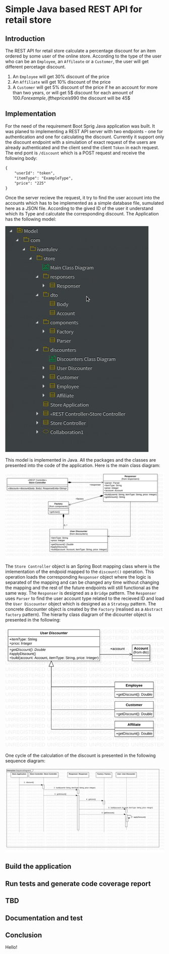 # Simple Java based REST API for retail store 

## Introduction

The REST API for retail store calculate a percentage discount for an item ordered by some user of the online store. According to the type of the user who can be an `Employee`, an `Affileate` or a `Customer`, the user will get different percetage discount.
1. An `Employee` will get 30% discount of the price
2. An `Affiliate` will get 10% discount of the price
3. A `Customer` will get 5% discount of the price if he an account for more than two years, or will get 5$ discount for each amount of 100$. For example, if the price is 990$ the discount will be 45$

## Implementation

For the need of the requirement Boot Sprig Java application was built. It was planed to implementing a REST API server with two endpoints - one for authentication and one for calculating the discount. Currently it support only the discount endpoint with a simulation of exact request of the users are already authenticated and the client send the client `Token` in each request.
The end pont is `/discount` which is a POST request and receive the following body:

```
{
    "userId": "token",
    "itemType": "ExampleType",
    "price": "225"
}
```
Once the server recieve the request, it try to find the user account into the accounts which has to be implemented as a simple database file, sumulated here as a JSON file. According to the gived ID of the user it understand which its Type and calcutate the corresponding discount.
The Application has the following model:

![alt text](https://github.com/ivaylovantulev/store/blob/master/model/Model.jpg)

This model is implemented in Java. All the packages and the classes are presented into the code of the application.
Here is the main class diagram:

![alt text](https://github.com/ivaylovantulev/store/blob/master/model/Main%20Class%20Diagram.jpg)

The `Store Controller` object is an Spring Boot mapping class where is the imlementation of the endpoid mapped to the `discount()` operation.
This operation loads the corresponding `Responser` object where the logic is separated of the mapping and can be changed any time without changing the mapping and the rest of the future endpoints will still functional as the same way. The `Responser` is designed as a `Bridge` pattern.
The `Responser` uses `Parser` to find the user account type related to the recieved ID and load the `User Discounter` object which is designed as a `Strategy` pattern. The concrete discounter object is created by the `Factory` (realised as a `Abstract factory` pattern). The hierarhy class diagram of the dicounter object is presented in the following:

![alt text](https://github.com/ivaylovantulev/store/blob/master/model/Discounters%20Class%20Diagram.jpg)

One cycle of the calculation of the discount is presented in the following sequence diagram:

![alt text](https://github.com/ivaylovantulev/store/blob/master/model/Sequence%20Diagram.jpg)


## Build the application
## Run tests and generate code coverage report
## TBD
## Documentation and test
## Conclusion


Hello!
